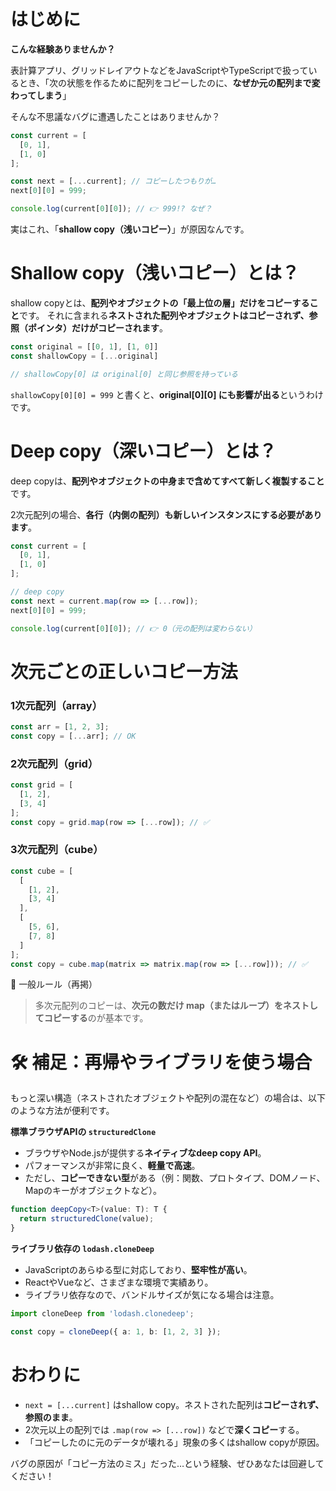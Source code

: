 # はじめに

**こんな経験ありませんか？**

表計算アプリ、グリッドレイアウトなどをJavaScriptやTypeScriptで扱っているとき、「次の状態を作るために配列をコピーしたのに、**なぜか元の配列まで変わってしまう**」

そんな不思議なバグに遭遇したことはありませんか？

```ts
const current = [
  [0, 1],
  [1, 0]
];

const next = [...current]; // コピーしたつもりが…
next[0][0] = 999;

console.log(current[0][0]); // 👉 999!? なぜ？
```

実はこれ、「**shallow copy（浅いコピー）**」が原因なんです。

# Shallow copy（浅いコピー）とは？

shallow copyとは、**配列やオブジェクトの「最上位の層」だけをコピーすること**です。
それに含まれる**ネストされた配列やオブジェクトはコピーされず、参照（ポインタ）だけがコピーされます**。

```js
const original = [[0, 1], [1, 0]]
const shallowCopy = [...original]

// shallowCopy[0] は original[0] と同じ参照を持っている
```

`shallowCopy[0][0] = 999` と書くと、**original\[0]\[0] にも影響が出る**というわけです。

# Deep copy（深いコピー）とは？

deep copyは、**配列やオブジェクトの中身まで含めてすべて新しく複製すること**です。

2次元配列の場合、**各行（内側の配列）も新しいインスタンスにする必要があります**。

```ts
const current = [
  [0, 1],
  [1, 0]
];

// deep copy
const next = current.map(row => [...row]);
next[0][0] = 999;

console.log(current[0][0]); // 👉 0（元の配列は変わらない）
```

# 次元ごとの正しいコピー方法

### 1次元配列（array）

```ts
const arr = [1, 2, 3];
const copy = [...arr]; // OK
```

### 2次元配列（grid）

```ts
const grid = [
  [1, 2],
  [3, 4]
];
const copy = grid.map(row => [...row]); // ✅
```

### 3次元配列（cube）

```ts
const cube = [
  [
    [1, 2], 
    [3, 4]
  ],
  [
    [5, 6],
    [7, 8]
  ]
];
const copy = cube.map(matrix => matrix.map(row => [...row])); // ✅
```

📌 一般ルール（再掲）

> 多次元配列のコピーは、**次元の数だけ map（またはループ）をネストしてコピーする**のが基本です。

# 🛠 補足：再帰やライブラリを使う場合

もっと深い構造（ネストされたオブジェクトや配列の混在など）の場合は、以下のような方法が便利です。

**標準ブラウザAPIの `structuredClone`**

* ブラウザやNode.jsが提供する**ネイティブなdeep copy API**。
* パフォーマンスが非常に良く、**軽量で高速**。
* ただし、**コピーできない型**がある（例：関数、プロトタイプ、DOMノード、Mapのキーがオブジェクトなど）。

```ts
function deepCopy<T>(value: T): T {
  return structuredClone(value);
}
```

**ライブラリ依存の `lodash.cloneDeep`**

* JavaScriptのあらゆる型に対応しており、**堅牢性が高い**。
* ReactやVueなど、さまざまな環境で実績あり。
* ライブラリ依存なので、バンドルサイズが気になる場合は注意。
```ts
import cloneDeep from 'lodash.clonedeep';

const copy = cloneDeep({ a: 1, b: [1, 2, 3] });
```

# おわりに

* `next = [...current]` はshallow copy。ネストされた配列は**コピーされず、参照のまま**。
* 2次元以上の配列では `.map(row => [...row])` などで**深くコピー**する。
* 「コピーしたのに元のデータが壊れる」現象の多くはshallow copyが原因。

バグの原因が「コピー方法のミス」だった…という経験、ぜひあなたは回避してください！
